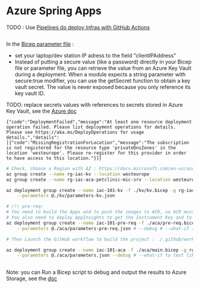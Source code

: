 # Azure Spring Apps

TODO : Use [Pipelines do deploy Infras with GitHub Actions](https://docs.microsoft.com/en-us/azure/azure-resource-manager/bicep/deploy-github-actions?tabs=CLI)
```sh

```

In the [Bicep parameter file](./aca/parameters.json) :
- set your laptop/dev station IP adress to the field "clientIPAddress"
- Instead of putting a secure value (like a password) directly in your Bicep file or parameter file, you can retrieve the value from an Azure Key Vault during a deployment. When a module expects a string parameter with secure:true modifier, you can use the getSecret function to obtain a key vault secret. The value is never exposed because you only reference its key vault ID.

TODO: replace secrets values with references to secrets stored in Azure Key Vault, see the [Azure doc](https://docs.microsoft.com/en-us/azure/azure-resource-manager/bicep/key-vault-parameter?tabs=azure-cli)

```console
{"code":"DeploymentFailed","message":"At least one resource deployment operation failed. Please list deployment operations for details. Please see https://aka.ms/DeployOperations for usage details.","details":[{"code":"MissingRegistrationForLocation","message":"The subscription is not registered for the resource type 'privateDnsZones' in the location 'westeurope'. Please re-register for this provider in order to have access to this location."}]}
```


```sh
# Check, choose a Region with AZ : https://docs.microsoft.com/en-us/azure/availability-zones/az-overview#azure-regions-with-availability-zones
az group create --name rg-iac-kv --location westeurope
az group create --name rg-iac-aca-petclinic-mic-srv --location westeurope

az deployment group create --name iac-101-kv -f ./kv/kv.bicep -g rg-iac-kv \
    --parameters @./kv/parameters-kv.json

# /!\ pre-req:
# You need to build the Apps and to push the images to ACR, so ACR must be provisionned before ACA Apps
# You also need to deploy AppInsights to get the Instrument Key and to then provide it as param of the ACA Deployment
az deployment group create --name iac-101-pre-req -f ./aca/pre-req.bicep -g rg-iac-aca-petclinic-mic-srv \
    --parameters @./aca/parameters-pre-req.json # --debug # --what-if to test like a dry-run

# Then Launch the GitHub workflow to build the project : ./.github/workflows/maven-build.yml Finally Deploy ACA Apps ==> check all the parameter files

az deployment group create --name iac-101-aca -f ./aca/main.bicep -g rg-iac-aca-petclinic-mic-srv \
    --parameters @./aca/parameters.json --debug # --what-if to test like a dry-run
    
```

Note: you can Run a Bicep script to debug and output the results to Azure Storage, see the [doc](https://docs.microsoft.com/en-us/azure/azure-resource-manager/bicep/deployment-script-bicep#sample-bicep-files)